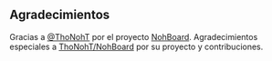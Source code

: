 ## Agradecimientos

Gracias a [@ThoNohT](https://github.com/ThoNohT) por el proyecto [NohBoard](https://github.com/ThoNohT/NohBoard).
Agradecimientos especiales a [ThoNohT/NohBoard](https://github.com/ThoNohT/NohBoard) por su proyecto y contribuciones.
